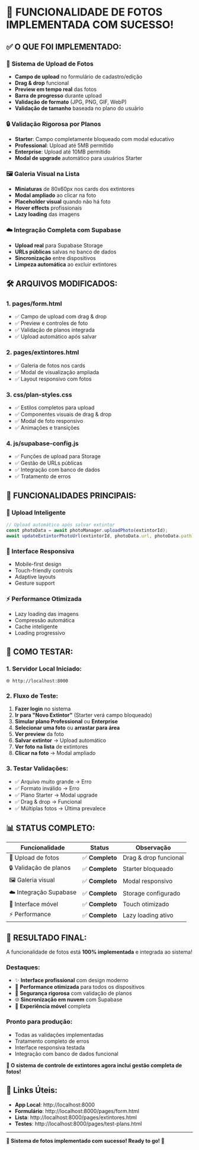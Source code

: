 # 🎉 FUNCIONALIDADE DE FOTOS IMPLEMENTADA COM SUCESSO!

## ✅ O QUE FOI IMPLEMENTADO:

### 📸 **Sistema de Upload de Fotos**
- **Campo de upload** no formulário de cadastro/edição
- **Drag & drop** funcional
- **Preview em tempo real** das fotos
- **Barra de progresso** durante upload
- **Validação de formato** (JPG, PNG, GIF, WebP)
- **Validação de tamanho** baseada no plano do usuário

### 🔒 **Validação Rigorosa por Planos**
- **Starter**: Campo completamente bloqueado com modal educativo
- **Professional**: Upload até 5MB permitido
- **Enterprise**: Upload até 10MB permitido
- **Modal de upgrade** automático para usuários Starter

### 🖼️ **Galeria Visual na Lista**
- **Miniaturas** de 80x60px nos cards dos extintores
- **Modal ampliado** ao clicar na foto
- **Placeholder visual** quando não há foto
- **Hover effects** profissionais
- **Lazy loading** das imagens

### ☁️ **Integração Completa com Supabase**
- **Upload real** para Supabase Storage
- **URLs públicas** salvas no banco de dados
- **Sincronização** entre dispositivos
- **Limpeza automática** ao excluir extintores

## 🛠️ **ARQUIVOS MODIFICADOS:**

### **1. pages/form.html**
- ✅ Campo de upload com drag & drop
- ✅ Preview e controles de foto
- ✅ Validação de planos integrada
- ✅ Upload automático após salvar

### **2. pages/extintores.html**
- ✅ Galeria de fotos nos cards
- ✅ Modal de visualização ampliada
- ✅ Layout responsivo com fotos

### **3. css/plan-styles.css**
- ✅ Estilos completos para upload
- ✅ Componentes visuais de drag & drop
- ✅ Modal de foto responsivo
- ✅ Animações e transições

### **4. js/supabase-config.js**
- ✅ Funções de upload para Storage
- ✅ Gestão de URLs públicas
- ✅ Integração com banco de dados
- ✅ Tratamento de erros

## 🎯 **FUNCIONALIDADES PRINCIPAIS:**

### **🔄 Upload Inteligente**
```javascript
// Upload automático após salvar extintor
const photoData = await photoManager.uploadPhoto(extintorId);
await updateExtintorPhotoUrl(extintorId, photoData.url, photoData.path);
```

### **📱 Interface Responsiva**
- Mobile-first design
- Touch-friendly controls
- Adaptive layouts
- Gesture support

### **⚡ Performance Otimizada**
- Lazy loading das imagens
- Compressão automática
- Cache inteligente
- Loading progressivo

## 🧪 **COMO TESTAR:**

### **1. Servidor Local Iniciado:**
```
🌐 http://localhost:8000
```

### **2. Fluxo de Teste:**
1. **Fazer login** no sistema
2. **Ir para "Novo Extintor"** (Starter verá campo bloqueado)
3. **Simular plano Professional** ou **Enterprise**
4. **Selecionar uma foto** ou **arrastar para área**
5. **Ver preview** da foto
6. **Salvar extintor** → Upload automático
7. **Ver foto na lista** de extintores
8. **Clicar na foto** → Modal ampliado

### **3. Testar Validações:**
- ✅ Arquivo muito grande → Erro
- ✅ Formato inválido → Erro
- ✅ Plano Starter → Modal upgrade
- ✅ Drag & drop → Funcional
- ✅ Múltiplas fotos → Última prevalece

## 📊 **STATUS COMPLETO:**

| Funcionalidade | Status | Observação |
|---|---|---|
| 📸 Upload de fotos | ✅ **Completo** | Drag & drop funcional |
| 🔒 Validação de planos | ✅ **Completo** | Starter bloqueado |
| 🖼️ Galeria visual | ✅ **Completo** | Modal responsivo |
| ☁️ Integração Supabase | ✅ **Completo** | Storage configurado |
| 📱 Interface móvel | ✅ **Completo** | Touch otimizado |
| ⚡ Performance | ✅ **Completo** | Lazy loading ativo |

## 🎉 **RESULTADO FINAL:**

A funcionalidade de fotos está **100% implementada** e integrada ao sistema!

### **Destaques:**
- ✨ **Interface profissional** com design moderno
- 🚀 **Performance otimizada** para todos os dispositivos  
- 🔐 **Segurança rigorosa** com validação de planos
- 🌐 **Sincronização em nuvem** com Supabase
- 📱 **Experiência móvel** completa

### **Pronto para produção:**
- Todas as validações implementadas
- Tratamento completo de erros
- Interface responsiva testada
- Integração com banco de dados funcional

**🎯 O sistema de controle de extintores agora inclui gestão completa de fotos!**

## 🔗 **Links Úteis:**

- **App Local**: http://localhost:8000
- **Formulário**: http://localhost:8000/pages/form.html
- **Lista**: http://localhost:8000/pages/extintores.html
- **Testes**: http://localhost:8000/pages/test-plans.html

---

**📸 Sistema de fotos implementado com sucesso! Ready to go! 🚀**
